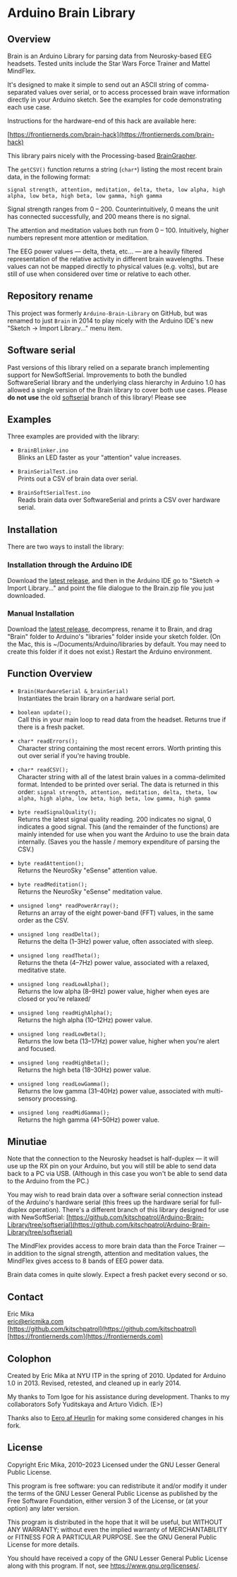 # Arduino Brain Library

## Overview

Brain is an Arduino Library for parsing data from Neurosky-based EEG headsets. Tested units include the Star Wars Force Trainer and Mattel MindFlex.

It's designed to make it simple to send out an ASCII string of comma-separated values over serial, or to access processed brain wave information directly in your Arduino sketch. See the examples for code demonstrating each use case.

Instructions for the hardware-end of this hack are available here:

[https://frontiernerds.com/brain-hack](https://frontiernerds.com/brain-hack)

This library pairs nicely with the Processing-based [BrainGrapher](https://github.com/kitschpatrol/BrainGrapher).

The `getCSV()` function returns a string (`char*`) listing the most recent brain data, in the following format:

```
signal strength, attention, meditation, delta, theta, low alpha, high alpha, low beta, high beta, low gamma, high gamma
```

Signal strength ranges from 0 – 200. Counterintuitively, 0 means the unit has connected successfully, and 200 means there is no signal.

The attention and meditation values both run from 0 – 100. Intuitively, higher numbers represent more attention or meditation.

The EEG power values — delta, theta, etc... — are a heavily filtered representation of the relative activity in different brain wavelengths. These values can not be mapped directly to physical values (e.g. volts), but are still of use when considered over time or relative to each other.

## Repository rename

This project was formerly `Arduino-Brain-Library` on GitHub, but was renamed to just `Brain` in 2014 to play nicely with the Arduino IDE's new "Sketch → Import Library..." menu item.

## Software serial

Past versions of this library relied on a separate branch implementing support for NewSoftSerial. Improvements to both the bundled SoftwareSerial library and the underlying class hierarchy in Arduino 1.0 has allowed a single version of the Brain library to cover both use cases. Please **do not use** the old [softserial](https://github.com/kitschpatrol/Brain/tree/softserial) branch of this library! Please see

## Examples

Three examples are provided with the library:

- `BrainBlinker.ino`  
  Blinks an LED faster as your "attention" value increases.

- `BrainSerialTest.ino`  
  Prints out a CSV of brain data over serial.

- `BrainSoftSerialTest.ino`  
  Reads brain data over SoftwareSerial and prints a CSV over hardware serial.

## Installation

There are two ways to install the library:

### Installation through the Arduino IDE

Download the [latest release](https://github.com/kitschpatrol/Brain/releases), and then in the Arduino IDE go to "Sketch → Import Library..." and point the file dialogue to the Brain.zip file you just downloaded.

### Manual Installation

Download the [latest release](https://github.com/kitschpatrol/Brain/releases), decompress, rename it to Brain, and drag "Brain" folder to Arduino's "libraries" folder inside your sketch folder. (On the Mac, this is ~/Documents/Arduino/libraries by default. You may need to create this folder if it does not exist.) Restart the Arduino environment.

## Function Overview

- `Brain(HardwareSerial &_brainSerial)`  
  Instantiates the brain library on a hardware serial port.

- `boolean update();`  
  Call this in your main loop to read data from the headset. Returns true if there is a fresh packet.

- `char* readErrors();`  
  Character string containing the most recent errors. Worth printing this out over serial if you're having trouble.

- `char* readCSV();`  
  Character string with all of the latest brain values in a comma-delimited format. Intended to be printed over serial. The data is returned in this order: `signal strength, attention, meditation, delta, theta, low alpha, high alpha, low beta, high beta, low gamma, high gamma`

- `byte readSignalQuality();`  
  Returns the latest signal quality reading. 200 indicates no signal, 0 indicates a good signal. This (and the remainder of the functions) are mainly intended for use when you want the Arduino to use the brain data internally. (Saves you the hassle / memory expenditure of parsing the CSV.)

- `byte readAttention();`  
  Returns the NeuroSky "eSense" attention value.

- `byte readMeditation();`  
  Returns the NeuroSky "eSense" meditation value.

- `unsigned long* readPowerArray();`  
  Returns an array of the eight power-band (FFT) values, in the same order as the CSV.

- `unsigned long readDelta();`  
  Returns the delta (1–3Hz) power value, often associated with sleep.

- `unsigned long readTheta();`  
  Returns the theta (4–7Hz) power value, associated with a relaxed, meditative state.

- `unsigned long readLowAlpha();`  
  Returns the low alpha (8–9Hz) power value, higher when eyes are closed or you're relaxed/

- `unsigned long readHighAlpha();`  
  Returns the high alpha (10–12Hz) power value.

- `unsigned long readLowBeta();`  
  Returns the low beta (13–17Hz) power value, higher when you're alert and focused.

- `unsigned long readHighBeta();`  
  Returns the high beta (18–30Hz) power value.

- `unsigned long readLowGamma();`  
  Returns the low gamma (31–40Hz) power value, associated with multi-sensory processing.

- `unsigned long readMidGamma();`  
  Returns the high gamma (41–50Hz) power value.

## Minutiae

Note that the connection to the Neurosky headset is half-duplex — it will use up the RX pin on your Arduino, but you will still be able to send data back to a PC via USB. (Although in this case you won't be able to send data to the Arduino from the PC.)

You may wish to read brain data over a software serial connection instead of the Arduino's hardware serial (this frees up the hardware serial for full-duplex operation). There's a different branch of this library designed for use with NewSoftSerial: [https://github.com/kitschpatrol/Arduino-Brain-Library/tree/softserial](https://github.com/kitschpatrol/Arduino-Brain-Library/tree/softserial)

The MindFlex provides access to more brain data than the Force Trainer — in addition to the signal strength, attention and meditation values, the MindFlex gives access to 8 bands of EEG power data.

Brain data comes in quite slowly. Expect a fresh packet every second or so.

## Contact

Eric Mika  
eric@ericmika.com  
[https://github.com/kitschpatrol](https://github.com/kitschpatrol)  
[https://frontiernerds.com](https://frontiernerds.com)

## Colophon

Created by Eric Mika at NYU ITP in the spring of 2010.
Updated for Arduino 1.0 in 2013.
Revised, retested, and cleaned up in early 2014.

My thanks to Tom Igoe for his assistance during development. Thanks to my collaborators Sofy Yuditskaya and Arturo Vidich. (E>)

Thanks also to [Eero af Heurlin](https://github.com/rambo) for making some considered changes in his fork.

## License

Copyright Eric Mika, 2010–2023
Licensed under the GNU Lesser General Public License.

This program is free software: you can redistribute it and/or modify it under the terms of the GNU Lesser General Public License as published by the Free Software Foundation, either version 3 of the License, or (at your option) any later version.

This program is distributed in the hope that it will be useful, but WITHOUT ANY WARRANTY; without even the implied warranty of MERCHANTABILITY or FITNESS FOR A PARTICULAR PURPOSE. See the GNU General Public License for more details.

You should have received a copy of the GNU Lesser General Public License along with this program. If not, see https://www.gnu.org/licenses/.
